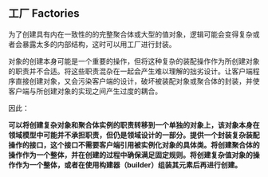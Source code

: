 ## 工厂 Factories

为了创建具有内在一致性的的完整聚合体或大型的值对象，逻辑可能会变得复杂或者会暴露太多的内部结构，这时可以用工厂进行封装。

对象的创建本身可能是一个重要的操作，但将这种复杂的装配操作作为所创建对象的职责并不合适。将这些职责混杂在一起会产生难以理解的拙劣设计。让客户端程序直接创建对象，又会污染客户端的设计，破坏被装配对象或聚合体的封装，并使客户端与所创建对象的实现之间产生过度的耦合。

因此： 

**可以将创建复杂对象和聚合体实例的职责转移到一个单独的对象上，该对象本身在领域模型中可能并不承担职责，但仍是领域设计的一部分。提供一个封装复杂装配操作的接口，这个接口不需要客户端引用被实例化对象的具体类。将创建聚合体的操作作为一个整体，并在创建的过程中确保满足固定规则。将创建复杂值对象的操作作为一个整体，或者在使用构建器（builder）组装其元素后再进行创建。**
